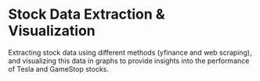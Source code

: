 # Stock Data Extraction & Visualization 
Extracting stock data using different methods (yfinance and web scraping), and visualizing this data in graphs to provide insights into the performance of Tesla and GameStop stocks. 
